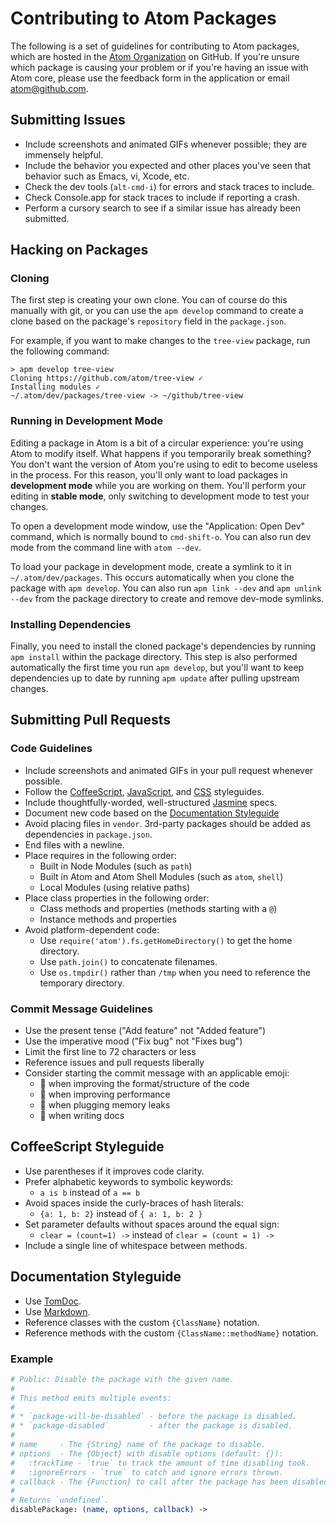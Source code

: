 # Contributing to Atom Packages

The following is a set of guidelines for contributing to Atom packages, which
are hosted in the [Atom Organization](https://github.com/atom) on GitHub. If
you're unsure which package is causing your problem or if you're having an issue
with Atom core, please use the feedback form in the application or email
[atom@github.com](mailto:atom@github.com).

## Submitting Issues

* Include screenshots and animated GIFs whenever possible; they are immensely
  helpful.
* Include the behavior you expected and other places you've seen that behavior
  such as Emacs, vi, Xcode, etc.
* Check the dev tools (`alt-cmd-i`) for errors and stack traces to include.
* Check Console.app for stack traces to include if reporting a crash.
* Perform a cursory search to see if a similar issue has already been submitted.

## Hacking on Packages

### Cloning

The first step is creating your own clone. You can of course do this manually
with git, or you can use the `apm develop` command to create a clone based on
the package's `repository` field in the `package.json`.

For example, if you want to make changes to the `tree-view` package, run the
following command:

```
> apm develop tree-view
Cloning https://github.com/atom/tree-view ✓
Installing modules ✓
~/.atom/dev/packages/tree-view -> ~/github/tree-view
```

### Running in Development Mode

Editing a package in Atom is a bit of a circular experience: you're using Atom
to modify itself. What happens if you temporarily break something? You don't
want the version of Atom you're using to edit to become useless in the process.
For this reason, you'll only want to load packages in **development mode** while
you are working on them. You'll perform your editing in **stable mode**, only
switching to development mode to test your changes.

To open a development mode window, use the "Application: Open Dev" command,
which is normally bound to `cmd-shift-o`. You can also run dev mode from the
command line with `atom --dev`.

To load your package in development mode, create a symlink to it in
`~/.atom/dev/packages`. This occurs automatically when you clone the package
with `apm develop`. You can also run `apm link --dev` and `apm unlink --dev`
from the package directory to create and remove dev-mode symlinks.

### Installing Dependencies

Finally, you need to install the cloned package's dependencies by running
`apm install` within the package directory. This step is also performed
automatically the first time you run `apm develop`, but you'll want to keep
dependencies up to date by running `apm update` after pulling upstream changes.

## Submitting Pull Requests

### Code Guidelines

* Include screenshots and animated GIFs in your pull request whenever possible.
* Follow the [CoffeeScript](#coffeescript-styleguide),
  [JavaScript](https://github.com/styleguide/javascript),
  and [CSS](https://github.com/styleguide/css) styleguides.
* Include thoughtfully-worded, well-structured
  [Jasmine](http://pivotal.github.com/jasmine) specs.
* Document new code based on the
  [Documentation Styleguide](#documentation-styleguide)
* Avoid placing files in `vendor`. 3rd-party packages should be added as
  dependencies in `package.json`.
* End files with a newline.
* Place requires in the following order:
  * Built in Node Modules (such as `path`)
  * Built in Atom and Atom Shell Modules (such as `atom`, `shell`)
  * Local Modules (using relative paths)
* Place class properties in the following order:
  * Class methods and properties (methods starting with a `@`)
  * Instance methods and properties
* Avoid platform-dependent code:
  * Use `require('atom').fs.getHomeDirectory()` to get the home directory.
  * Use `path.join()` to concatenate filenames.
  * Use `os.tmpdir()` rather than `/tmp` when you need to reference the
    temporary directory.

### Commit Message Guidelines
  * Use the present tense ("Add feature" not "Added feature")
  * Use the imperative mood ("Fix bug" not "Fixes bug")
  * Limit the first line to 72 characters or less
  * Reference issues and pull requests liberally
  * Consider starting the commit message with an applicable emoji:
    * :lipstick: when improving the format/structure of the code
    * :racehorse: when improving performance
    * :non-potable_water: when plugging memory leaks
    * :memo: when writing docs

## CoffeeScript Styleguide

* Use parentheses if it improves code clarity.
* Prefer alphabetic keywords to symbolic keywords:
  * `a is b` instead of `a == b`
* Avoid spaces inside the curly-braces of hash literals:
  * `{a: 1, b: 2}` instead of `{ a: 1, b: 2 }`
* Set parameter defaults without spaces around the equal sign:
  * `clear = (count=1) ->` instead of `clear = (count = 1) ->`
* Include a single line of whitespace between methods.

## Documentation Styleguide

* Use [TomDoc](http://tomdoc.org).
* Use [Markdown](https://daringfireball.net/projects/markdown).
* Reference classes with the custom `{ClassName}` notation.
* Reference methods with the custom `{ClassName::methodName}` notation.

### Example

```coffee
# Public: Disable the package with the given name.
#
# This method emits multiple events:
#
# * `package-will-be-disabled` - before the package is disabled.
# * `package-disabled`         - after the package is disabled.
#
# name     - The {String} name of the package to disable.
# options  - The {Object} with disable options (default: {}):
#   :trackTime - `true` to track the amount of time disabling took.
#   :ignoreErrors - `true` to catch and ignore errors thrown.
# callback - The {Function} to call after the package has been disabled.
#
# Returns `undefined`.
disablePackage: (name, options, callback) ->
```
